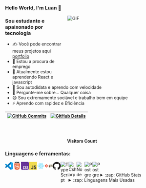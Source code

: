 ### Hello World, I'm Luan  👋

 <img align="right" alt="GIF" src="https://media1.tenor.com/m/SxJQcg2-UGkAAAAC/working-from.gif" width="300" height="220" />


### Sou estudante e apaixonado por tecnologia
- ✍ Você pode encontrar meus projetos aqui [portfolio][portfolio]
- 🔭 Estou a procura de emprego
- 🌱 Atualmente estou aprendendo React e javascript
- 👯 Sou autodidata e aprendo com velocidade
- 💬 Pergunte-me sobre... Qualquer coisa
- 😄 Sou extremamente sociável e trabalho bem em equipe
- ⚡ Aprendo com rapidez e Eficiência 


| [![GitHub Commits](http://github-profile-summary-cards.vercel.app/api/cards/productive-time?username=Luanbmenez&theme=dracula&utcOffset=-3)](https://github.com/vn7n24fzkq/github-profile-summary-cards) | [![GitHub Details](http://github-profile-summary-cards.vercel.app/api/cards/profile-details?username=Luanbmenez&theme=dracula)](https://github.com/vn7n24fzkq/github-profile-summary-cards) |  
 | ---------------------------- | -|

<br />

<div align="center">
<br><p align="center"><b>Visitors Count</b></p>  

</div>



### Linguagens e ferramentas:

<img align="left" alt="Visual Studio Code" width="26px" src="https://raw.githubusercontent.com/github/explore/80688e429a7d4ef2fca1e82350fe8e3517d3494d/topics/visual-studio-code/visual-studio-code.png" />
<img align="left" alt="HTML5" width="26px" src="https://raw.githubusercontent.com/github/explore/80688e429a7d4ef2fca1e82350fe8e3517d3494d/topics/html/html.png" />
<img align="left" alt="CSS3" width="26px" src="https://raw.githubusercontent.com/github/explore/80688e429a7d4ef2fca1e82350fe8e3517d3494d/topics/css/css.png" />
<img align="left" alt="JavaScript" width="26px" src="https://raw.githubusercontent.com/github/explore/80688e429a7d4ef2fca1e82350fe8e3517d3494d/topics/javascript/javascript.png" />
<img align="left" alt="React" width="26px" src="https://raw.githubusercontent.com/github/explore/80688e429a7d4ef2fca1e82350fe8e3517d3494d/topics/react/react.png" />
<img align="left" alt="Git" width="26px" src="https://raw.githubusercontent.com/github/explore/80688e429a7d4ef2fca1e82350fe8e3517d3494d/topics/git/git.png" />
<img align="left" alt="GitHub" width="26px" src="https://raw.githubusercontent.com/github/explore/78df643247d429f6cc873026c0622819ad797942/topics/github/github.png" />
<img align="left" alt="TypeScript" width="26px" src="https://abrudz.github.io/logos/TypeScript.svg" />
<img align="left" alt="Csharp" width="26px" src="https://abrudz.github.io/logos/CSharp.svg" />
<img align="left" alt="Node" width="26px" src="https://cdn.jsdelivr.net/gh/devicons/devicon/icons/nodejs/nodejs-original.svg" />
<img align="left" alt="Postgre" width="26px" src="https://cdn.jsdelivr.net/gh/devicons/devicon@latest/icons/postgresql/postgresql-original.svg" />
<img align="left" alt="Postgre" width="26px" src="https://cdn.jsdelivr.net/gh/devicons/devicon@latest/icons/unity/unity-plain-wordmark.svg" />


<br />
<br />


<details>
  <summary>:zap: GitHub Stats</summary>

  <img alt="Luan's GitHub Stats" src="https://github-readme-stats.vercel.app/api?username=Luanbmenez&show_icons=true&hide_border=true" />

</details>

<details>
  <summary>:zap: Linguagens Mais Usadas</summary>

<img alt="Luan's GitHub Top Languages" src="https://github-readme-stats.vercel.app/api/top-langs/?username=Luanbmenez" />

</details>

[instagram]: https://www.instagram.com/luanbmenez/
[linkedin]: https://www.linkedin.com/in/luan-menezes/
[portfolio]: https://react-portfolio-website-psi.vercel.app/
